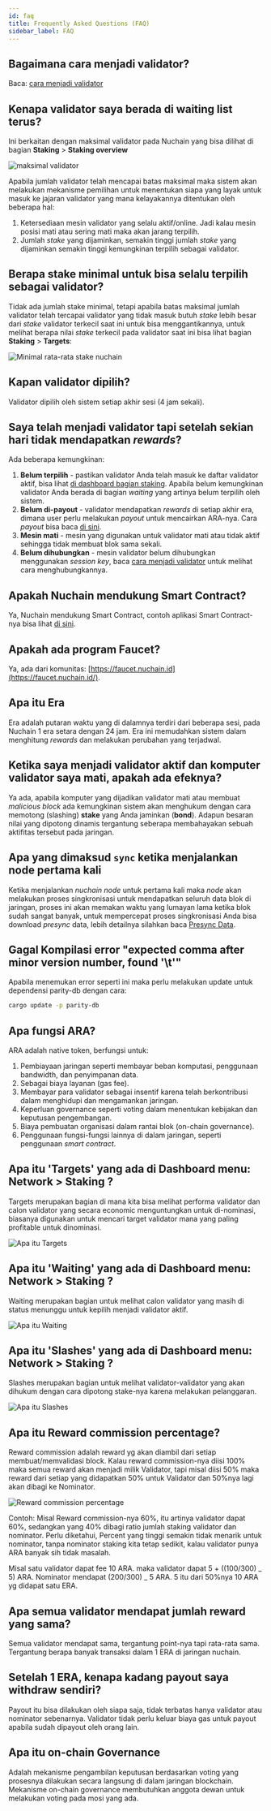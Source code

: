 ```yaml
---
id: faq
title: Frequently Asked Questions (FAQ)
sidebar_label: FAQ
---
```


<!--
Dokumen ini dibagikan menjadi tiga topik utama:

- [Teknikal](faq-technical) untuk yang berkaitan dengan pengembangan aplikasi di Nuchain.
- [Pemelihara Jaringan](faq-network-maintainer) untuk yang berkaitan dengan pemeliharaan jaringan
  Nuchain seperti mekanisme validator dan nominator.
- [General](faq-general) untuk yang berkaitan dengan pertanyaan seputar Nuchain secara general. -->

## Bagaimana cara menjadi validator?

Baca: [cara menjadi validator](../learn/become-validator.md)

## Kenapa validator saya berada di waiting list terus?

Ini berkaitan dengan maksimal validator pada Nuchain yang bisa dilihat di bagian **Staking** >
**Staking overview**

![maksimal validator](https://i.imgur.com/8snPCSR.png)

Apabila jumlah validator telah mencapai batas maksimal maka sistem akan melakukan mekanisme
pemilihan untuk menentukan siapa yang layak untuk masuk ke jajaran validator yang mana kelayakannya
ditentukan oleh beberapa hal:

1. Ketersediaan mesin validator yang selalu aktif/online. Jadi kalau mesin posisi mati atau sering
   mati maka akan jarang terpilih.
2. Jumlah _stake_ yang dijaminkan, semakin tinggi jumlah _stake_ yang dijaminkan semakin tinggi
   kemungkinan terpilih sebagai validator.

## Berapa stake minimal untuk bisa selalu terpilih sebagai validator?

Tidak ada jumlah stake minimal, tetapi apabila batas maksimal jumlah validator telah tercapai
validator yang tidak masuk butuh _stake_ lebih besar dari _stake_ validator terkecil saat ini untuk
bisa menggantikannya, untuk melihat berapa nilai _stake_ terkecil pada validator saat ini bisa lihat
bagian **Staking** > **Targets**:

![Minimal rata-rata stake nuchain](https://i.imgur.com/OTA9AfB.png)

## Kapan validator dipilih?

Validator dipilih oleh sistem setiap akhir sesi (4 jam sekali).

## Saya telah menjadi validator tapi setelah sekian hari tidak mendapatkan _rewards_?

Ada beberapa kemungkinan:

1. **Belum terpilih** - pastikan validator Anda telah masuk ke daftar validator aktif, bisa lihat
   [di dashboard bagian staking](https://dashboard.nuchain.network/#/staking). Apabila belum
   kemungkinan validator Anda berada di bagian _waiting_ yang artinya belum terpilih oleh sistem.
2. **Belum di-payout** - validator mendapatkan _rewards_ di setiap akhir era, dimana user perlu
   melakukan _payout_ untuk mencairkan ARA-nya. Cara _payout_ bisa baca
   [di sini](https://github.com/nusantarachain/nuchain/wiki/Payout).
3. **Mesin mati** - mesin yang digunakan untuk validator mati atau tidak aktif sehingga tidak
   membuat blok sama sekali.
4. **Belum dihubungkan** - mesin validator belum dihubungkan menggunakan _session key_, baca
   [cara menjadi validator](../learn/become-validator.md) untuk melihat cara menghubungkannya.

## Apakah Nuchain mendukung Smart Contract?

Ya, Nuchain mendukung Smart Contract, contoh aplikasi Smart Contract-nya bisa lihat
[di sini](https://github.com/nusantarachain/onchain-apps).

## Apakah ada program Faucet?

Ya, ada dari komunitas: [https://faucet.nuchain.id](https://faucet.nuchain.id/).

## Apa itu Era

Era adalah putaran waktu yang di dalamnya terdiri dari beberapa sesi, pada Nuchain 1 era setara
dengan 24 jam. Era ini memudahkan sistem dalam menghitung _rewards_ dan melakukan perubahan yang
terjadwal.

## Ketika saya menjadi validator aktif dan komputer validator saya mati, apakah ada efeknya?

Ya ada, apabila komputer yang dijadikan validator mati atau membuat _malicious block_ ada
kemungkinan sistem akan menghukum dengan cara memotong (slashing) **stake** yang Anda jaminkan
(**bond**). Adapun besaran nilai yang dipotong dinamis tergantung seberapa membahayakan sebuah
aktifitas tersebut pada jaringan.

## Apa yang dimaksud `sync` ketika menjalankan node pertama kali

Ketika menjalankan _nuchain node_ untuk pertama kali maka _node_ akan melakukan proses singkronisasi
untuk mendapatkan seluruh data blok di jaringan, proses ini akan memakan waktu yang lumayan lama
ketika blok sudah sangat banyak, untuk mempercepat proses singkronisasi Anda bisa download _presync_
data, lebih detailnya silahkan baca [Presync Data](../learn/become-validator.md#presync-data).

## Gagal Kompilasi error "expected comma after minor version number, found '\t'"

Apabila menemukan error seperti ini maka perlu melakukan update untuk dependensi parity-db dengan
cara:

```bash
cargo update -p parity-db
```

## Apa fungsi ARA?

ARA adalah native token, berfungsi untuk:

1. Pembiayaan jaringan seperti membayar beban komputasi, penggunaan bandwidth, dan penyimpanan data.
2. Sebagai biaya layanan (gas fee).
3. Membayar para validator sebagai insentif karena telah berkontribusi dalam menghidupi dan
   mengamankan jaringan.
4. Keperluan governance seperti voting dalam menentukan kebijakan dan keputusan pengembangan.
5. Biaya pembuatan organisasi dalam rantai blok (on-chain governance).
6. Penggunaan fungsi-fungsi lainnya di dalam jaringan, seperti penggunaan _smart contract_.

## Apa itu 'Targets' yang ada di Dashboard menu: Network > Staking ?

Targets merupakan bagian di mana kita bisa melihat performa validator dan calon validator yang
secara economic menguntungkan untuk di-nominasi, biasanya digunakan untuk mencari target validator
mana yang paling profitable untuk dinominasi.

![Apa itu Targets](https://i.imgur.com/5lePl1W.png)

## Apa itu 'Waiting' yang ada di Dashboard menu: Network > Staking ?

Waiting merupakan bagian untuk melihat calon validator yang masih di status menunggu untuk kepilih
menjadi validator aktif.

![Apa itu Waiting](https://i.imgur.com/1dFjOMs.png)

## Apa itu 'Slashes' yang ada di Dashboard menu: Network > Staking ?

Slashes merupakan bagian untuk melihat validator-validator yang akan dihukum dengan cara dipotong
stake-nya karena melakukan pelanggaran.

![Apa itu Slashes](https://i.imgur.com/4uXZ5oL.png)

## Apa itu Reward commission percentage?

Reward commission adalah reward yg akan diambil dari setiap membuat/memvalidasi block. Kalau reward
commission-nya diisi 100% maka semua reward akan menjadi milik Validator, tapi misal diisi 50% maka
reward dari setiap yang didapatkan 50% untuk Validator dan 50%nya lagi akan dibagi ke Nominator.

![Reward commission percentage](https://i.imgur.com/6rzEKV1.png)

Contoh: Misal Reward commission-nya 60%, itu artinya validator dapat 60%, sedangkan yang 40% dibagi
ratio jumlah staking validator dan nominator. Perlu diketahui, Percent yang tinggi semakin tidak
menarik untuk nominator, tanpa nominator staking kita tetap sedikit, kalau validator punya ARA
banyak sih tidak masalah.

Misal satu validator dapat fee 10 ARA. maka validator dapat 5 + ((100/300) _ 5) ARA. Nominator
mendapat (200/300) _ 5 ARA. 5 itu dari 50%nya 10 ARA yg didapat satu ERA.

## Apa semua validator mendapat jumlah reward yang sama?

Semua validator mendapat sama, tergantung point-nya tapi rata-rata sama. Tergantung berapa banyak
transaksi dalam 1 ERA di jaringan nuchain.

## Setelah 1 ERA, kenapa kadang payout saya withdraw sendiri?

Payout itu bisa dilakukan oleh siapa saja, tidak terbatas hanya validator atau nominator sebenarnya.
Validator tidak perlu keluar biaya gas untuk payout apabila sudah dipayout oleh orang lain.

## Apa itu on-chain Governance

Adalah mekanisme pengambilan keputusan berdasarkan voting yang prosesnya dilakukan secara langsung
di dalam jaringan blockchain. Mekanisme on-chain governance membutuhkan anggota dewan untuk
melakukan voting pada mosi yang ada.
